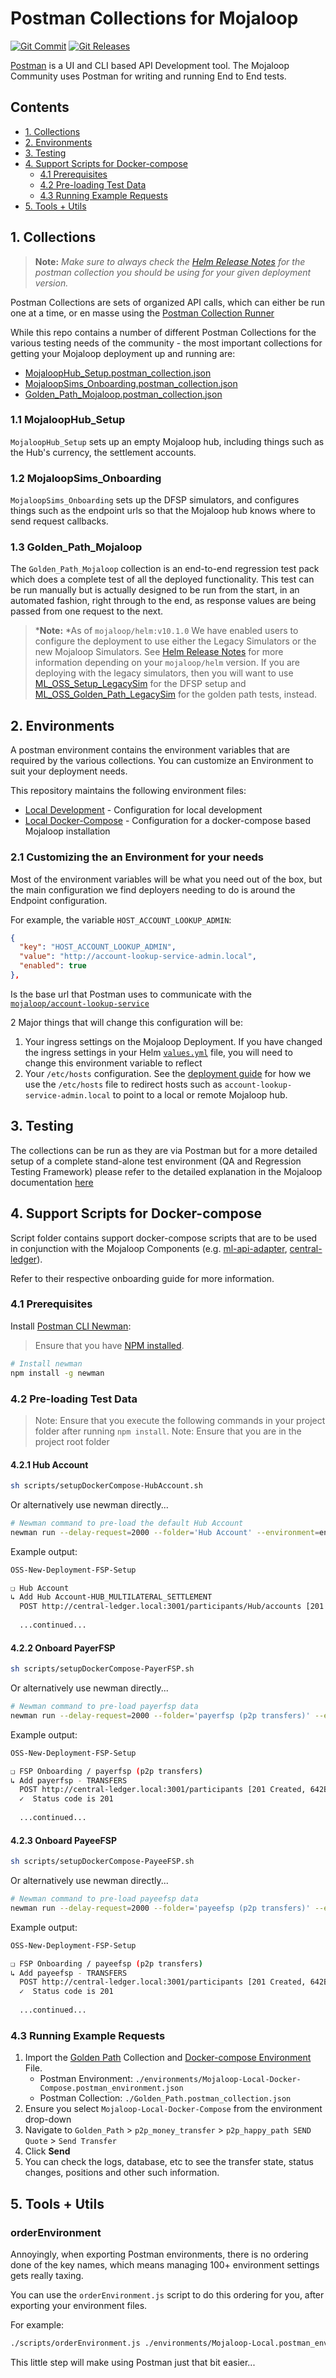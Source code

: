 # Postman Collections for Mojaloop
[![Git Commit](https://img.shields.io/github/last-commit/mojaloop/postman.svg?style=flat)](https://github.com/mojaloop/postman/commits/master)
[![Git Releases](https://img.shields.io/github/release/mojaloop/postman.svg?style=flat)](https://github.com/mojaloop/postman/releases)
<!-- [![CircleCI](https://circleci.com/gh/mojaloop/postman.svg?style=svg)](https://app.circleci.com/pipelines/github/mojaloop/postman) -->

[Postman](https://www.postman.com/) is a UI and CLI based API Development tool. The Mojaloop Community uses Postman for writing and running End to End tests.


## Contents
- [1. Collections](#1-collections)
- [2. Environments](#2-environments)
- [3. Testing](#3-testing)
- [4. Support Scripts for Docker-compose](#4-support-scripts-for-docker-compose)
    - [4.1 Prerequisites](#41-prerequisites)
    - [4.2 Pre-loading Test Data](#42-pre-loading-test-data)
    - [4.3 Running Example Requests](#43-running-example-requests)
- [5. Tools + Utils](#5-tools--utils)

## 1. Collections

> **Note:** *Make sure to always check the [Helm Release Notes](https://github.com/mojaloop/helm/releases) for the postman collection you should be using for your given deployment version.*

Postman Collections are sets of organized API calls, which can either be run one at a time, or en masse using the [Postman Collection Runner](https://learning.postman.com/docs/running-collections/intro-to-collection-runs/)

While this repo contains a number of different Postman Collections for the various testing needs of the community - the most important collections for getting your Mojaloop deployment up and running are:

- [MojaloopHub_Setup.postman_collection.json](MojaloopHub_Setup.postman_collection.json)
- [MojaloopSims_Onboarding.postman_collection.json](MojaloopSims_Onboarding.postman_collection.json)
- [Golden_Path_Mojaloop.postman_collection.json](Golden_Path_Mojaloop.postman_collection.json)


### 1.1 MojaloopHub_Setup

`MojaloopHub_Setup` sets up an empty Mojaloop hub, including things such as the Hub's currency, the settlement accounts.

### 1.2 MojaloopSims_Onboarding

`MojaloopSims_Onboarding` sets up the DFSP simulators, and configures things such as the endpoint urls so that the Mojaloop hub knows where to send request callbacks.

### 1.3 Golden_Path_Mojaloop

The `Golden_Path_Mojaloop` collection is an end-to-end regression test pack which does a complete test of all the deployed functionality. This test can be run manually but is actually designed to be run from the start, in an automated fashion, right through to the end, as response values are being passed from one request to the next.

> ***Note:** *As of `mojaloop/helm:v10.1.0` We have enabled users to configure the deployment to use either the Legacy Simulators or the new Mojaloop Simulators. See [Helm Release Notes](https://github.com/mojaloop/helm/releases) for more information depending on your `mojaloop/helm` version. If you are deploying with the legacy simulators, then you will want to use [ML_OSS_Setup_LegacySim](ML_OSS_Setup_LegacySim.postman_collection.json) for the DFSP setup and [ML_OSS_Golden_Path_LegacySim](ML_OSS_Golden_Path_LegacySim.postman_collection.json) for the golden path tests, instead.


## 2. Environments

A postman environment contains the environment variables that are required by the various collections. You can customize an Environment to suit your deployment needs. 

This repository maintains the following environment files:
- [Local Development](./environments/Mojaloop-Local.postman_environment.json) - Configuration for local development
- [Local Docker-Compose](./environments/Mojaloop-Local-Docker-Compose.postman_environment.json) - Configuration for a docker-compose based Mojaloop installation


### 2.1 Customizing the an Environment for your needs

Most of the environment variables will be what you need out of the box, but the main configuration we find deployers needing to do is around the Endpoint configuration. 

For example, the variable `HOST_ACCOUNT_LOOKUP_ADMIN`:

```json
{
  "key": "HOST_ACCOUNT_LOOKUP_ADMIN",
  "value": "http://account-lookup-service-admin.local",
  "enabled": true
},
```

Is the base url that Postman uses to communicate with the [`mojaloop/account-lookup-service`]()


2 Major things that will change this configuration will be:

1. Your ingress settings on the Mojaloop Deployment. If you have changed the ingress settings in your Helm [`values.yml`](https://github.com/mojaloop/helm/blob/master/mojaloop/values.yaml) file, you will need to change this environment variable to reflect 
2. Your `/etc/hosts` configuration. See the [deployment guide](https://docs.mojaloop.io/documentation/deployment-guide/#52-verifying-mojaloop-deployment) for how we use the `/etc/hosts` file to redirect hosts such as `account-lookup-service-admin.local` to point to a local or remote Mojaloop hub.


## 3. Testing

The collections can be run as they are via Postman but for a more detailed setup of a complete stand-alone test environment (QA and Regression Testing Framework) please refer to the detailed explanation in the Mojaloop documentation  [here](https://docs.mojaloop.io/documentation/contributors-guide/tools-and-technologies/automated-testing.html "Automated Testing")


## 4. Support Scripts for Docker-compose
Script folder contains support docker-compose scripts that are to be used in conjunction with the Mojaloop Components (e.g. [ml-api-adapter](https://github.com/mojaloop/central-ledger), [central-ledger](https://github.com/mojaloop/central-ledger)).

Refer to their respective onboarding guide for more information.

### 4.1 Prerequisites

Install [Postman CLI Newman](https://learning.getpostman.com/docs/postman/collection_runs/command_line_integration_with_newman):

> Ensure that you have [NPM installed](https://www.npmjs.com/get-npm).
```bash
# Install newman
npm install -g newman
```

### 4.2 Pre-loading Test Data

>Note: Ensure that you execute the following commands in your project folder after running `npm install`.
>Note: Ensure that you are in the project root folder

#### 4.2.1 Hub Account

```bash
sh scripts/setupDockerCompose-HubAccount.sh
```

Or alternatively use newman directly...

```bash
# Newman command to pre-load the default Hub Account
newman run --delay-request=2000 --folder='Hub Account' --environment=environments/Mojaloop-Local-Docker-Compose.postman_environment.json OSS-New-Deployment-FSP-Setup.postman_collection.json
```

Example output:

```bash
OSS-New-Deployment-FSP-Setup

❏ Hub Account
↳ Add Hub Account-HUB_MULTILATERAL_SETTLEMENT
  POST http://central-ledger.local:3001/participants/Hub/accounts [201 Created, 511B, 5.4s]
  
  ...continued...
```

#### 4.2.2 Onboard PayerFSP

```bash
sh scripts/setupDockerCompose-PayerFSP.sh
```

Or alternatively use newman directly...

```bash
# Newman command to pre-load payerfsp data
newman run --delay-request=2000 --folder='payerfsp (p2p transfers)' --environment=environments/Mojaloop-Local-Docker-Compose.postman_environment.json OSS-New-Deployment-FSP-Setup.postman_collection.json
```

Example output:

```bash
OSS-New-Deployment-FSP-Setup

❏ FSP Onboarding / payerfsp (p2p transfers)
↳ Add payerfsp - TRANSFERS
  POST http://central-ledger.local:3001/participants [201 Created, 642B, 5.1s]
  ✓  Status code is 201
  
  ...continued...
```

#### 4.2.3 Onboard PayeeFSP

```bash
sh scripts/setupDockerCompose-PayeeFSP.sh
```

Or alternatively use newman directly...

```bash
# Newman command to pre-load payeefsp data
newman run --delay-request=2000 --folder='payeefsp (p2p transfers)' --environment=environments/Mojaloop-Local-Docker-Compose.postman_environment.json OSS-New-Deployment-FSP-Setup.postman_collection.json
```

Example output:

```bash
OSS-New-Deployment-FSP-Setup

❏ FSP Onboarding / payeefsp (p2p transfers)
↳ Add payeefsp - TRANSFERS
  POST http://central-ledger.local:3001/participants [201 Created, 642B, 5s]
  ✓  Status code is 201
  
  ...continued...
```

### 4.3 Running Example Requests

1. Import the [Golden Path](./Golden_Path.postman_collection.json) Collection and [Docker-compose Environment](./environments/Mojaloop-Local-Docker-Compose.postman_environment.json) File.
    - Postman Environment: `./environments/Mojaloop-Local-Docker-Compose.postman_environment.json`
    - Postman Collection: `./Golden_Path.postman_collection.json`
2. Ensure you select `Mojaloop-Local-Docker-Compose` from the environment drop-down
3. Navigate to `Golden_Path` > `p2p_money_transfer` > `p2p_happy_path SEND Quote` > `Send Transfer`
4. Click **Send**
5. You can check the logs, database, etc to see the transfer state, status changes, positions and other such information.


## 5. Tools + Utils

### orderEnvironment

Annoyingly, when exporting Postman environments, there is no ordering done of the key names, which means managing 100+ environment settings gets really taxing.

You can use the `orderEnvironment.js` script to do this ordering for you, after exporting your environment files.

For example:

```bash
./scripts/orderEnvironment.js ./environments/Mojaloop-Local.postman_environment.json
```

This little step will make using Postman just that bit easier...